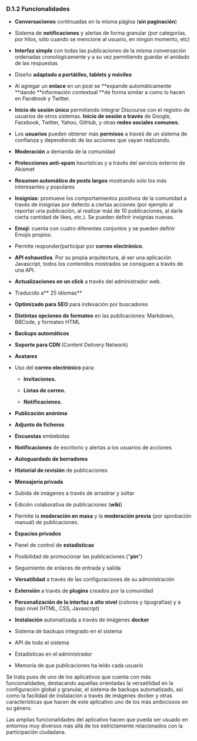 ### D.1.2 Funcionalidades

* **Conversaciones** continuadas en la misma página \(**sin paginación**\)

* Sistema de **notificaciones** y alertas de forma granular \(por categorías, por hilos, sólo cuando se mencione al usuario, en ningún momento, etc\)

* **Interfaz simple** con todas las publicaciones de la misma conversación ordenadas cronológicamente y a su vez permitiendo guardar el anidado de las respuestas

* Diseño **adaptado a portátiles, tablets y móviles**

* Al agregar un **enlace** en un post se **expande automáticamente **dando **información contextual **de forma similar a como lo hacen en Facebook y Twitter.

* **Inicio de sesión único** permitiendo integrar Discourse con el registro de usuarios de otros sistemas. **Inicio de sesión a través** de Google, Facebook, Twitter, Yahoo, GitHub, y otras **redes sociales comunes.**

* Los **usuarios** pueden obtener más **permisos** a traveś de un sistema de confianza y dependiendo de las acciones que vayan realizando.

* **Moderación** a demanda de la comunidad

* **Protecciones anti-spam** heurísticas y a través del servicio externo de Akismet

* **Resumen automático de posts largos** mostrando solo los más interesantes y populares

* **Insignias**: promueve los comportamientos positivos de la comunidad a través de insignias por defecto a ciertas acciones \(por ejemplo al reportar una publicación, al realizar máś de 10 publicaciones, al darle cierta cantidad de likes, etc.\). Se pueden definir insignias nuevas.

* **Emoji**: cuenta con cuatro diferentes conjuntos y se pueden definir Emojis propios.

* Permite responder/participar por **correo electrónico**.

* **API exhaustiva**. Por su propia arquitectura, al ser una aplicación Javascript, todos los contenidos mostrados se consiguen a través de una API.

* **Actualizaciones en un click** a través del administrador web.

* Traducido a** 25 idiomas**

* **Optimizado para SEO** para indexación por buscadores

* **Distintas opciones de formateo** en las publicaciones: Markdown, BBCode, y formateo HTML

* **Backups automáticos**

* **Soporte para CDN** \(Content Delivery Network\)

* **Avatares**

* Uso del **correo electrónico** para:

  * **Invitaciones.**

  * **Listas de correo.**

  * **Notificaciones.**

* **Publicación anónima**

* **Adjunto de ficheros**

* **Encuestas** embebidas

* **Notificaciones** de escritorio y alertas a los usuarios de acciones

* **Autoguardado de borradores**

* **Historial de revisión** de publicaciones

* **Mensajería privada**

* Subida de imágenes a través de arrastrar y soltar

* Edición colaborativa de publicaciones \(**wiki**\)

* Permite la **moderación en masa** y la **moderación previa** \(por aprobación manual\)  de publicaciones.

* **Espacios privados**

* Panel de control de **estadísticas**

* Posibilidad de promocionar las publicaciones \("**pin**"\)

* Seguimiento de enlaces de entrada y salida

* **Versatilidad** a través de ĺas configuraciones de su administración

* **Extensión** a través de **plugins** creados por la comunidad

* **Personalización de la interfaz a alto nivel** \(colores y tipografías\) y a bajo nivel \(HTML, CSS, Javascript\)

* **Instalación** automatizada a través de imágenes **docker**

* Sistema de backups integrado en el sistema

* API de todo el sistema

* Estadísticas en el administrador

* Memoria de que publicaciones ha leído cada usuario

Se trata pues de uno de los aplicativos que cuenta con más funcionalidades, destacando aquellas orientadas la versatilidad en la configuración global y granular, el sistema de backups automatizado, así como la facilidad de instalación a través de imágenes docker y otras características que hacen de este aplicativo uno de los más ambiciosos en su género.

Las amplias funcionalidades del aplicativo hacen que pueda ser usuado en entornos muy diversos más allá de los estrictamente relacionados con la participación ciudadana.
